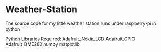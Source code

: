 # Weather-Station
The source code for my little weather station
runs under raspberry-pi
in python

Python Libraries Required:
Adafruit_Nokia_LCD
Adafruit_GPIO
Adafruit_BME280
numpy
matplotlib


